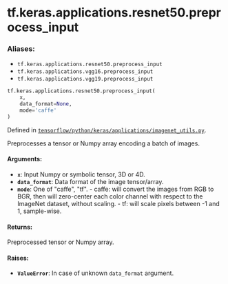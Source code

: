<div itemscope itemtype="http://developers.google.com/ReferenceObject">
<meta itemprop="name" content="tf.keras.applications.resnet50.preprocess_input" />
</div>

# tf.keras.applications.resnet50.preprocess_input

### Aliases:

* `tf.keras.applications.resnet50.preprocess_input`
* `tf.keras.applications.vgg16.preprocess_input`
* `tf.keras.applications.vgg19.preprocess_input`

``` python
tf.keras.applications.resnet50.preprocess_input(
    x,
    data_format=None,
    mode='caffe'
)
```



Defined in [`tensorflow/python/keras/applications/imagenet_utils.py`](https://www.tensorflow.org/code/tensorflow/python/keras/applications/imagenet_utils.py).

Preprocesses a tensor or Numpy array encoding a batch of images.

#### Arguments:

* <b>`x`</b>: Input Numpy or symbolic tensor, 3D or 4D.
* <b>`data_format`</b>: Data format of the image tensor/array.
* <b>`mode`</b>: One of "caffe", "tf".
        - caffe: will convert the images from RGB to BGR,
            then will zero-center each color channel with
            respect to the ImageNet dataset,
            without scaling.
        - tf: will scale pixels between -1 and 1,
            sample-wise.


#### Returns:

Preprocessed tensor or Numpy array.


#### Raises:

* <b>`ValueError`</b>: In case of unknown `data_format` argument.